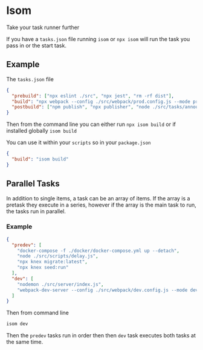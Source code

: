 # Isom

Take your task runner further

If you have a `tasks.json` file running `isom` or `npx isom` will run the task you pass in or the start task.

## Example

The `tasks.json` file

```json
{
  "prebuild": ["npx eslint ./src", "npx jest", "rm -rf dist"],
  "build": "npx webpack --config ./src/webpack/prod.config.js --mode production",
  "postbuild": ["npm publish", "npx publisher", "node ./src/tasks/announce.js"]
}
```

Then from the command line you can either run `npx isom build` or if installed globally `isom build`

You can use it within your `scripts` so in your `package.json`

```json
{
  "build": "isom build"
}
```

## Parallel Tasks

In addition to single items, a task can be an array of items. If the array is a pretask they execute in a series, however if the array is the main task to run, the tasks run in parallel.

### Example

```json
{
  "predev": [
    "docker-compose -f ./docker/docker-compose.yml up --detach",
    "node ./src/scripts/delay.js",
    "npx knex migrate:latest",
    "npx knex seed:run"
  ],
  "dev": [
    "nodemon ./src/server/index.js",
    "webpack-dev-server --config ./src/webpack/dev.config.js --mode development"
  ]
}
```

Then from command line

```bash
isom dev
```

Then the `predev` tasks run in order then then `dev` task executes both tasks at the same time.
